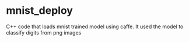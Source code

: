# mnist_deploy
C++ code that loads mnist trained model using caffe. It used the model to classify digits from png images 

